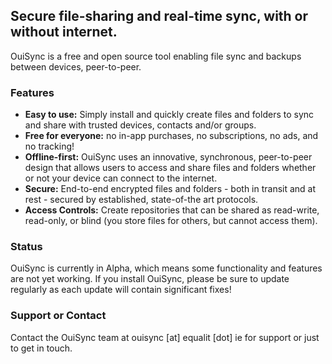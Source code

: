 ## Secure file-sharing and real-time sync, with or without internet.

OuiSync is a free and open source tool enabling file sync and backups between devices, peer-to-peer.

### Features

- **Easy to use:** Simply install and quickly create files and folders to sync and share with trusted devices, contacts and/or groups. 
- **Free for everyone:** no in-app purchases, no subscriptions, no ads, and no tracking!
- **Offline-first:** OuiSync uses an innovative, synchronous, peer-to-peer design that allows users to access and share files and folders whether or not your device can connect to the internet.
- **Secure:** End-to-end encrypted files and folders - both in transit and at rest - secured by established, state-of-the art protocols.
- **Access Controls:** Create repositories that can be shared as read-write, read-only, or blind (you store files for others, but cannot access them).

### Status

OuiSync is currently in Alpha, which means some functionality and features are not yet working. If you install OuiSync, please be sure to update regularly as each update will contain significant fixes!

### Support or Contact

Contact the OuiSync team at ouisync [at] equalit [dot] ie for support or just to get in touch.
